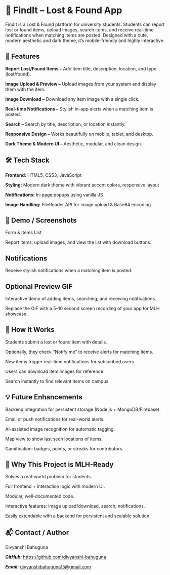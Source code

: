 # 👜 **FindIt – Lost & Found App**

FindIt is a Lost & Found platform for university students. Students can report lost or found items, upload images, search items, and receive real-time notifications when matching items are posted. Designed with a cute, modern aesthetic and dark theme, it’s mobile-friendly and highly interactive.

## 🌟 Features

**Report Lost/Found Items –** Add item title, description, location, and type (lost/found).

**Image Upload & Preview –** Upload images from your system and display them with the item.

**Image Download –** Download any item image with a single click.

**Real-time Notifications –** Stylish in-app alerts when a matching item is posted.

**Search –** Search by title, description, or location instantly.

**Responsive Design –** Works beautifully on mobile, tablet, and desktop.

**Dark Theme & Modern UI –** Aesthetic, modular, and clean design.

## 🛠️ Tech Stack

**Frontend:** HTML5, CSS3, JavaScript

**Styling:** Modern dark theme with vibrant accent colors, responsive layout

**Notifications:** In-page popups using vanilla JS

**Image Handling:** FileReader API for image upload & Base64 encoding










## 🎨 Demo / Screenshots
Form & Items List

Report items, upload images, and view the list with download buttons.

## Notifications

Receive stylish notifications when a matching item is posted.

## Optional Preview GIF

Interactive demo of adding items, searching, and receiving notifications.

Replace the GIF with a 5–10 second screen recording of your app for MLH showcase.

## 🤝 How It Works

Students submit a lost or found item with details.

Optionally, they check “Notify me” to receive alerts for matching items.

New items trigger real-time notifications for subscribed users.

Users can download item images for reference.

Search instantly to find relevant items on campus.

## 💡 Future Enhancements

Backend integration for persistent storage (Node.js + MongoDB/Firebase).

Email or push notifications for real-world alerts.

AI-assisted image recognition for automatic tagging.

Map view to show last seen locations of items.

Gamification: badges, points, or streaks for contributors.

## 📌 Why This Project is MLH-Ready

Solves a real-world problem for students.

Full frontend + interaction logic with modern UI.

Modular, well-documented code.

Interactive features: image upload/download, search, notifications.

Easily extendable with a backend for persistent and scalable solution.

## 📬 Contact / Author

Divyanshi Bahuguna

***GitHub:*** https://github.com/divyanshi-bahuguna

***Email:*** divyanshibahuguna15@gmail.com
